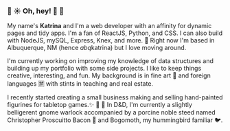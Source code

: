 ### :cactus: :sunny: Oh, hey! :cactus: :cactus:

<!--
**abqkatrina/abqkatrina** is a ✨ _special_ ✨ repository because its `README.md` (this file) appears on your GitHub profile. -->

My name's **Katrina** and I'm a web developer with an affinity for dynamic pages and tidy apps. I'm a fan of ReactJS, Python, and CSS. I can also build with NodeJS, mySQL, Express, Knex, and more. :sunrise_over_mountains: Right now I'm based in Albuquerque, NM (hence *abq*katrina) but I love moving around.

I'm currently working on improving my knowledge of data structures and building up my portfolio with some side projects. I like to keep things creative, interesting, and fun. My background is in fine art :art: and foreign languages :u7981: with stints in teaching and real estate. 

I recently started creating a small business making and selling hand-painted figurines for tabletop games.:sparkles: :game_die: :gem: 
In D&D, I'm currently a slightly belligerent gnome warlock accompanied by a porcine noble steed named Christopher Proscuitto Bacon :pig2: and Bogomoth, my hummingbird familiar :bird:.
